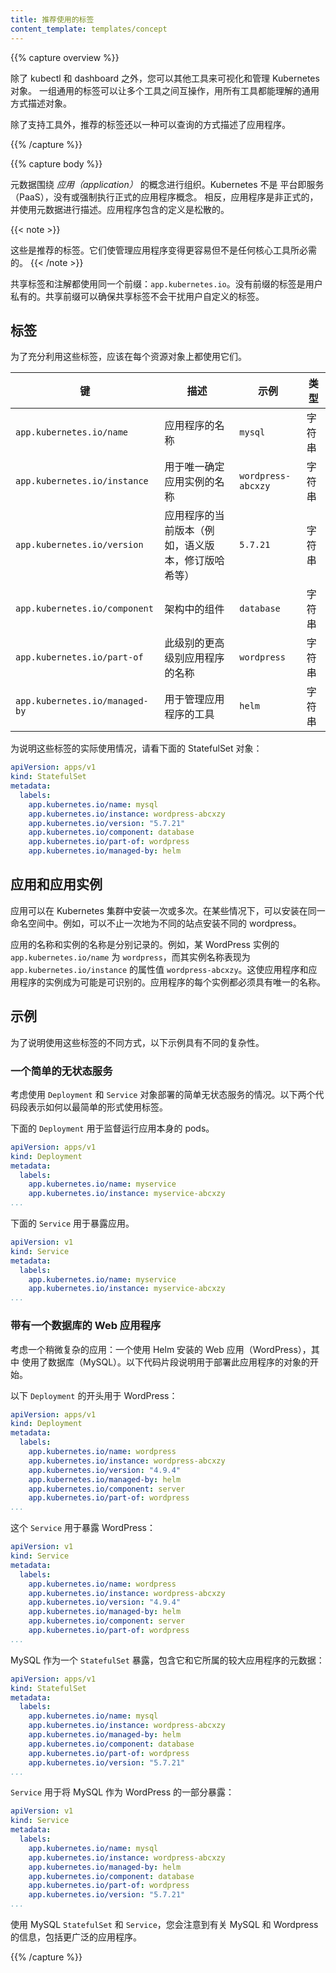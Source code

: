 ```yaml
---
title: 推荐使用的标签
content_template: templates/concept
---
```

<!--
---
title: Recommended Labels
content_template: templates/concept
---
-->

{{% capture overview %}}
<!--
You can visualize and manage Kubernetes objects with more tools than kubectl and
the dashboard. A common set of labels allows tools to work interoperably, describing
objects in a common manner that all tools can understand.
-->
除了 kubectl 和 dashboard 之外，您可以其他工具来可视化和管理 Kubernetes 对象。
一组通用的标签可以让多个工具之间互操作，用所有工具都能理解的通用方式描述对象。

<!--
In addition to supporting tooling, the recommended labels describe applications
in a way that can be queried.
-->
除了支持工具外，推荐的标签还以一种可以查询的方式描述了应用程序。

{{% /capture %}}

{{% capture body %}}
<!--
The metadata is organized around the concept of an _application_. Kubernetes is not
a platform as a service (PaaS) and doesn't have or enforce a formal notion of an application.
Instead, applications are informal and described with metadata. The definition of
what an application contains is loose.
-->
元数据围绕 _应用（application）_ 的概念进行组织。Kubernetes 不是
平台即服务（PaaS），没有或强制执行正式的应用程序概念。
相反，应用程序是非正式的，并使用元数据进行描述。应用程序包含的定义是松散的。

{{< note >}}
<!--
These are recommended labels. They make it easier to manage applications
but aren't required for any core tooling.
-->
这些是推荐的标签。它们使管理应用程序变得更容易但不是任何核心工具所必需的。
{{< /note >}}

<!--
Shared labels and annotations share a common prefix: `app.kubernetes.io`. Labels
without a prefix are private to users. The shared prefix ensures that shared labels
do not interfere with custom user labels.
-->
共享标签和注解都使用同一个前缀：`app.kubernetes.io`。没有前缀的标签是用户私有的。共享前缀可以确保共享标签不会干扰用户自定义的标签。

<!--
## Labels

In order to take full advantage of using these labels, they should be applied
on every resource object.
-->
## 标签
为了充分利用这些标签，应该在每个资源对象上都使用它们。

<!--
| Key                                 | Description           | Example  | Type |
| ----------------------------------- | --------------------- | -------- | ---- |
| `app.kubernetes.io/name`            | The name of the application | `mysql` | string |
| `app.kubernetes.io/instance`        | A unique name identifying the instance of an application | `wordpress-abcxzy` | string |
| `app.kubernetes.io/version`         | The current version of the application (e.g., a semantic version, revision hash, etc.) | `5.7.21` | string |
| `app.kubernetes.io/component`       | The component within the architecture | `database` | string |
| `app.kubernetes.io/part-of`         | The name of a higher level application this one is part of | `wordpress` | string |
| `app.kubernetes.io/managed-by`  | The tool being used to manage the operation of an application | `helm` | string |
-->
| 键                                 | 描述           | 示例  | 类型 |
| ----------------------------------- | --------------------- | -------- | ---- |
| `app.kubernetes.io/name`            | 应用程序的名称 | `mysql` | 字符串 |
| `app.kubernetes.io/instance`        | 用于唯一确定应用实例的名称 | `wordpress-abcxzy` | 字符串 |
| `app.kubernetes.io/version`         | 应用程序的当前版本（例如，语义版本，修订版哈希等） | `5.7.21` | 字符串 |
| `app.kubernetes.io/component`       | 架构中的组件 | `database` | 字符串 |
| `app.kubernetes.io/part-of`         | 此级别的更高级别应用程序的名称 | `wordpress` | 字符串 |
| `app.kubernetes.io/managed-by`  | 用于管理应用程序的工具 | `helm` | 字符串 |
<!--
To illustrate these labels in action, consider the following StatefulSet object:
-->
为说明这些标签的实际使用情况，请看下面的 StatefulSet 对象：

```yaml
apiVersion: apps/v1
kind: StatefulSet
metadata:
  labels:
    app.kubernetes.io/name: mysql
    app.kubernetes.io/instance: wordpress-abcxzy
    app.kubernetes.io/version: "5.7.21"
    app.kubernetes.io/component: database
    app.kubernetes.io/part-of: wordpress
    app.kubernetes.io/managed-by: helm
```

<!--
## Applications And Instances Of Applications

An application can be installed one or more times into a Kubernetes cluster and,
in some cases, the same namespace. For example, wordpress can be installed more
than once where different websites are different installations of wordpress.

The name of an application and the instance name are recorded separately. For
example, WordPress has a `app.kubernetes.io/name` of `wordpress` while it has
an instance name, represented as `app.kubernetes.io/instance` with a value of
`wordpress-abcxzy`. This enables the application and instance of the application
to be identifiable. Every instance of an application must have a unique name.
-->
## 应用和应用实例

应用可以在 Kubernetes 集群中安装一次或多次。在某些情况下，可以安装在同一命名空间中。例如，可以不止一次地为不同的站点安装不同的 wordpress。

应用的名称和实例的名称是分别记录的。例如，某 WordPress 实例的 `app.kubernetes.io/name` 为 `wordpress`，而其实例名称表现为 `app.kubernetes.io/instance` 的属性值 `wordpress-abcxzy`。这使应用程序和应用程序的实例成为可能是可识别的。应用程序的每个实例都必须具有唯一的名称。

<!--
## Examples
-->
## 示例

<!--
To illustrate different ways to use these labels the following examples have varying complexity.
-->
为了说明使用这些标签的不同方式，以下示例具有不同的复杂性。

<!--
### A Simple Stateless Service
-->
### 一个简单的无状态服务

<!--
Consider the case for a simple stateless service deployed using `Deployment` and `Service` objects. The following two snippets represent how the labels could be used in their simplest form.
-->
考虑使用 `Deployment` 和 `Service` 对象部署的简单无状态服务的情况。以下两个代码段表示如何以最简单的形式使用标签。

<!--
The `Deployment` is used to oversee the pods running the application itself.
-->
下面的 `Deployment` 用于监督运行应用本身的 pods。
```yaml
apiVersion: apps/v1
kind: Deployment
metadata:
  labels:
    app.kubernetes.io/name: myservice
    app.kubernetes.io/instance: myservice-abcxzy
...
```

<!--
The `Service` is used to expose the application.
-->
下面的 `Service` 用于暴露应用。
```yaml
apiVersion: v1
kind: Service
metadata:
  labels:
    app.kubernetes.io/name: myservice
    app.kubernetes.io/instance: myservice-abcxzy
...
```

<!--
### Web Application With A Database
-->
### 带有一个数据库的 Web 应用程序

<!--
Consider a slightly more complicated application: a web application (WordPress)
using a database (MySQL), installed using Helm. The following snippets illustrate
the start of objects used to deploy this application.

The start to the following `Deployment` is used for WordPress:
-->
考虑一个稍微复杂的应用：一个使用 Helm 安装的 Web 应用（WordPress），其中
使用了数据库（MySQL）。以下代码片段说明用于部署此应用程序的对象的开始。

以下 `Deployment` 的开头用于 WordPress：


```yaml
apiVersion: apps/v1
kind: Deployment
metadata:
  labels:
    app.kubernetes.io/name: wordpress
    app.kubernetes.io/instance: wordpress-abcxzy
    app.kubernetes.io/version: "4.9.4"
    app.kubernetes.io/managed-by: helm
    app.kubernetes.io/component: server
    app.kubernetes.io/part-of: wordpress
...
```

<!--
The `Service` is used to expose WordPress:
-->
这个 `Service` 用于暴露 WordPress：

```yaml
apiVersion: v1
kind: Service
metadata:
  labels:
    app.kubernetes.io/name: wordpress
    app.kubernetes.io/instance: wordpress-abcxzy
    app.kubernetes.io/version: "4.9.4"
    app.kubernetes.io/managed-by: helm
    app.kubernetes.io/component: server
    app.kubernetes.io/part-of: wordpress
...
```

<!--
MySQL is exposed as a `StatefulSet` with metadata for both it and the larger application it belongs to:
-->
MySQL 作为一个 `StatefulSet` 暴露，包含它和它所属的较大应用程序的元数据：
```yaml
apiVersion: apps/v1
kind: StatefulSet
metadata:
  labels:
    app.kubernetes.io/name: mysql
    app.kubernetes.io/instance: wordpress-abcxzy
    app.kubernetes.io/managed-by: helm
    app.kubernetes.io/component: database
    app.kubernetes.io/part-of: wordpress
    app.kubernetes.io/version: "5.7.21"
...
```

<!--
The `Service` is used to expose MySQL as part of WordPress:
-->
`Service` 用于将 MySQL 作为 WordPress 的一部分暴露：
```yaml
apiVersion: v1
kind: Service
metadata:
  labels:
    app.kubernetes.io/name: mysql
    app.kubernetes.io/instance: wordpress-abcxzy
    app.kubernetes.io/managed-by: helm
    app.kubernetes.io/component: database
    app.kubernetes.io/part-of: wordpress
    app.kubernetes.io/version: "5.7.21"
...
```

<!--
With the MySQL `StatefulSet` and `Service` you'll notice information about both MySQL and Wordpress, the broader application, are included.
-->
使用 MySQL `StatefulSet` 和 `Service`，您会注意到有关 MySQL 和 Wordpress 的信息，包括更广泛的应用程序。

{{% /capture %}}
